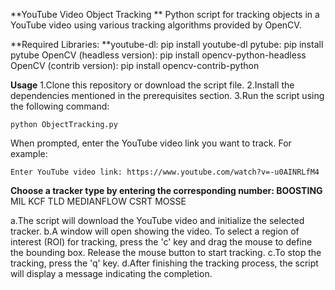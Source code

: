 **YouTube Video Object Tracking
**
Python script for tracking objects in a YouTube video using various tracking algorithms provided by OpenCV.

**Required Libraries:
**youtube-dl: pip install youtube-dl
pytube: pip install pytube
OpenCV (headless version): pip install opencv-python-headless
OpenCV (contrib version): pip install opencv-contrib-python

**Usage**
1.Clone this repository or download the script file.
2.Install the dependencies mentioned in the prerequisites section.
3.Run the script using the following command:

```
python ObjectTracking.py
```

When prompted, enter the YouTube video link you want to track. For example:
```
Enter YouTube video link: https://www.youtube.com/watch?v=-u0AINRLfM4
```

**Choose a tracker type by entering the corresponding number:
BOOSTING**
MIL
KCF
TLD
MEDIANFLOW
CSRT
MOSSE

a.The script will download the YouTube video and initialize the selected tracker.
b.A window will open showing the video. To select a region of interest (ROI) for tracking, press the 'c' key and drag the mouse to define the bounding box. Release the mouse button to start tracking.
c.To stop the tracking, press the 'q' key.
d.After finishing the tracking process, the script will display a message indicating the completion.

